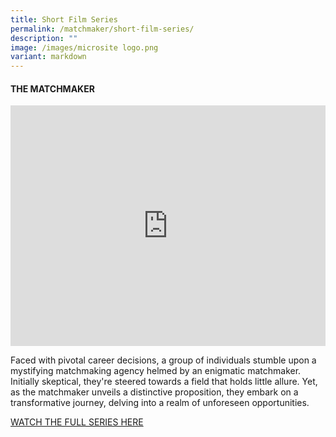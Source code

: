 ```yaml
---
title: Short Film Series
permalink: /matchmaker/short-film-series/
description: ""
image: /images/microsite logo.png
variant: markdown
---
```

#### THE MATCHMAKER

<iframe allowfullscreen="" allow="accelerometer; autoplay; clipboard-write; encrypted-media; gyroscope; picture-in-picture; web-share" frameborder="0" title="YouTube video player" src="https://www.youtube.com/embed/1rbu6PWARtw?si=dDuz8BSxvPsLGLPx" height="385" width="100%"></iframe>

Faced with pivotal career decisions, a group of individuals stumble upon a mystifying matchmaking agency helmed by an enigmatic matchmaker. Initially skeptical, they're steered towards a field that holds little allure. Yet, as the matchmaker unveils a distinctive proposition, they embark on a transformative journey, delving into a realm of unforeseen opportunities.
	
[WATCH THE FULL SERIES HERE](https://www.seathedifference.gov.sg/matchmaker/gianna/episode-1/)